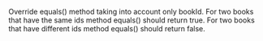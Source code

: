 Override equals() method taking into account only bookId. 
For two books that have the same ids method equals() should return true.
For two books that have different ids method equals() should return false.